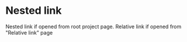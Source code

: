 # Nested link

Nested link if opened from root project page. Relative link if opened from "Relative link" page